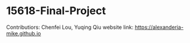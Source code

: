 # 15618-Final-Project
Contributiors: Chenfei Lou, Yuqing Qiu
website link: https://alexanderia-mike.github.io
